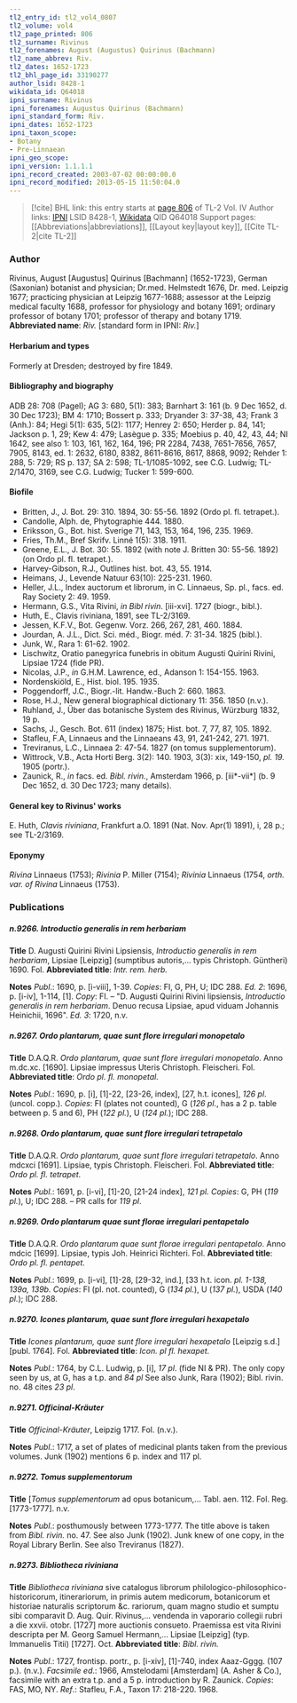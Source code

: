 ```yaml
---
tl2_entry_id: tl2_vol4_0807
tl2_volume: vol4
tl2_page_printed: 806
tl2_surname: Rivinus
tl2_forenames: August (Augustus) Quirinus (Bachmann)
tl2_name_abbrev: Riv.
tl2_dates: 1652-1723
tl2_bhl_page_id: 33190277
author_lsid: 8428-1
wikidata_id: Q64018
ipni_surname: Rivinus
ipni_forenames: Augustus Quirinus (Bachmann)
ipni_standard_form: Riv.
ipni_dates: 1652-1723
ipni_taxon_scope: 
- Botany
- Pre-Linnaean
ipni_geo_scope: 
ipni_version: 1.1.1.1
ipni_record_created: 2003-07-02 00:00:00.0
ipni_record_modified: 2013-05-15 11:50:04.0
---
```


> [!cite] BHL link: this entry starts at [page 806](https://www.biodiversitylibrary.org/page/33190277) of TL-2 Vol. IV
> Author links: [IPNI](https://www.ipni.org/a/8428-1) LSID 8428-1, [Wikidata](https://www.wikidata.org/wiki/Q64018) QID Q64018
> Support pages: [[Abbreviations|abbreviations]], [[Layout key|layout key]], [[Cite TL-2|cite TL-2]]

### Author

Rivinus, August \[Augustus\] Quirinus \[Bachmann\] (1652-1723), German (Saxonian) botanist and physician; Dr.med. Helmstedt 1676, Dr. med. Leipzig 1677; practicing physician at Leipzig 1677-1688; assessor at the Leipzig medical faculty 1688, professor for physiology and botany 1691; ordinary professor of botany 1701; professor of therapy and botany 1719. 
**Abbreviated name**: *Riv.* \[standard form in IPNI: *Riv.*\]

#### Herbarium and types

Formerly at Dresden; destroyed by fire 1849.

#### Bibliography and biography

ADB 28: 708 (Pagel); AG 3: 680, 5(1): 383; Barnhart 3: 161 (b. 9 Dec 1652, d. 30 Dec 1723); BM 4: 1710; Bossert p. 333; Dryander 3: 37-38, 43; Frank 3 (Anh.): 84; Hegi 5(1): 635, 5(2): 1177; Henrey 2: 650; Herder p. 84, 141; Jackson p. 1, 29; Kew 4: 479; Lasègue p. 335; Moebius p. 40, 42, 43, 44; NI 1642, see also 1: 103, 161, 162, 164, 196; PR 2284, 7438, 7651-7656, 7657, 7905, 8143, ed. 1: 2632, 6180, 8382, 8611-8616, 8617, 8868, 9092; Rehder 1: 288, 5: 729; RS p. 137; SA 2: 598; TL-1/1085-1092, see C.G. Ludwig; TL-2/1470, 3169, see C.G. Ludwig; Tucker 1: 599-600.

#### Biofile

- Britten, J., J. Bot. 29: 310. 1894, 30: 55-56. 1892 (Ordo pl. fl. tetrapet.).
- Candolle, Alph. de, Phytographie 444. 1880.
- Eriksson, G., Bot. hist. Sverige 71, 143, 153, 164, 196, 235. 1969.
- Fries, Th.M., Bref Skrifv. Linné 1(5): 318. 1911.
- Greene, E.L., J. Bot. 30: 55. 1892 (with note J. Britten 30: 55-56. 1892) (on Ordo pl. fl. tetrapet.).
- Harvey-Gibson, R.J., Outlines hist. bot. 43, 55. 1914.
- Heimans, J., Levende Natuur 63(10): 225-231. 1960.
- Heller, J.L., Index auctorum et librorum, in C. Linnaeus, Sp. pl., facs. ed. Ray Society 2: 49. 1959.
- Hermann, G.S., Vita Rivini, *in Bibl rivin*. \[iii-xvi\]. 1727 (biogr., bibl.).
- Huth, E., Clavis riviniana, 1891, see TL-2/3169.
- Jessen, K.F.V., Bot. Gegenw. Vorz. 266, 267, 281, 460. 1884.
- Jourdan, A. J.L., Dict. Sci. méd., Biogr. méd. 7: 31-34. 1825 (bibl.).
- Junk, W., Rara 1: 61-62. 1902.
- Lischwitz, Oratio panegyrica funebris in obitum Augusti Quirini Rivini, Lipsiae 1724 (fide PR).
- Nicolas, J.P., *in* G.H.M. Lawrence, ed., Adanson 1: 154-155. 1963.
- Nordenskiöld, E., Hist. biol. 195. 1935.
- Poggendorff, J.C., Biogr.-lit. Handw.-Buch 2: 660. 1863.
- Rose, H.J., New general biographical dictionary 11: 356. 1850 (n.v.).
- Ruhland, J., Über das botanische System des Rivinus, Würzburg 1832, 19 p.
- Sachs, J., Gesch. Bot. 611 (index) 1875; Hist. bot. 7, 77, 87, 105. 1892.
- Stafleu, F.A, Linnaeus and the Linnaeans 43, 91, 241-242, 271. 1971.
- Treviranus, L.C., Linnaea 2: 47-54. 1827 (on tomus supplementorum).
- Wittrock, V.B., Acta Horti Berg. 3(2): 140. 1903, 3(3): xix, 149-150, *pl. 19.* 1905 (portr.).
- Zaunick, R., *in* facs. ed. *Bibl. rivin.*, Amsterdam 1966, p. \[iii\*-vii\*\] (b. 9 Dec 1652, d. 30 Dec 1723; many details).

#### General key to Rivinus' works

E. Huth, *Clavis riviniana*, Frankfurt a.O. 1891 (Nat. Nov. Apr(1) 1891), i, 28 p.; see TL-2/3169.

#### Eponymy

*Rivina* Linnaeus (1753); *Rivinia* P. Miller (7154); *Rivinia* Linnaeus (1754, *orth. var. of Rivina* Linnaeus (1753).

### Publications

##### n.9266. Introductio generalis in rem herbariam

**Title**
D. Augusti Quirini Rivini Lipsiensis, *Introductio generalis in rem herbariam*, Lipsiae \[Leipzig\] (sumptibus autoris,... typis Christoph. Güntheri) 1690. Fol.
**Abbreviated title**: *Intr. rem. herb.*

**Notes**
*Publ*.: 1690, p. \[i-viii\], 1-39. *Copies*: FI, G, PH, U; IDC 288.
*Ed. 2*: 1696, p. \[i-iv\], 1-114, \[1\]. *Copy*: FI. – "D. Augusti Quirini Rivini lipsiensis, *Introductio generalis in rem herbariam*. Denuo recusa Lipsiae, apud viduam Johannis Heinichii, 1696".
*Ed. 3*: 1720, n.v.

##### n.9267. Ordo plantarum, quae sunt flore irregulari monopetalo

**Title**
D.A.Q.R. *Ordo plantarum, quae sunt flore irregulari monopetalo*. Anno m.dc.xc. \[1690\]. Lipsiae impressus Uteris Christoph. Fleischeri. Fol.
**Abbreviated title**: *Ordo pl. fl. monopetal.*

**Notes**
*Publ*.: 1690, p. \[i\], \[1\]-22, \[23-26, index\], \[27, h.t. icones\], *126 pl*. (uncol. copp.). *Copies*: FI (plates not counted), G (*126 pl*., has a 2 p. table between p. 5 and 6), PH (*122 pl.*), U (*124 pl.*); IDC 288.

##### n.9268. Ordo plantarum, quae sunt flore irregulari tetrapetalo

**Title**
D.A.Q.R. *Ordo plantarum, quae sunt flore irregulari tetrapetalo*. Anno mdcxci \[1691\]. Lipsiae, typis Christoph. Fleischeri. Fol.
**Abbreviated title**: *Ordo pl. fl. tetrapet.*

**Notes**
*Publ*.: 1691, p. \[i-vi\], \[1\]-20, \[21-24 index\], *121 pl. Copies*: G, PH (*119 pl.*), U; IDC 288. – PR calls for *119 pl*.

##### n.9269. Ordo plantarum quae sunt florae irregulari pentapetalo

**Title**
D.A.Q.R. *Ordo plantarum quae sunt florae irregulari pentapetalo*. Anno mdcic \[1699\]. Lipsiae, typis Joh. Heinrici Richteri. Fol.
**Abbreviated title**: *Ordo pl. fl. pentapet.*

**Notes**
*Publ*.: 1699, p. \[i-vi\], \[1\]-28, \[29-32, ind.\], \[33 h.t. icon. *pl. 1-138, 139a, 139b. Copies*: FI (pl. not. counted), G (*134 pl.*), U (*137 pl.*), USDA (*140 pl.*); IDC 288.

##### n.9270. Icones plantarum, quae sunt flore irregulari hexapetalo

**Title**
*Icones plantarum, quae sunt flore irregulari hexapetalo* \[Leipzig s.d.\] \[publ. 1764\]. Fol.
**Abbreviated title**: *Icon. pl fl. hexapet.*

**Notes**
*Publ*.: 1764, by C.L. Ludwig, p. \[i\], *17 pl*. (fide NI & PR). The only copy seen by us, at G, has a t.p. and *84 pl* See also Junk, Rara (1902); Bibl. rivin. no. 48 cites *23 pl*.

##### n.9271. Officinal-Kräuter

**Title**
*Officinal-Kräuter*, Leipzig 1717. Fol. (n.v.).

**Notes**
*Publ*.: 1717, a set of plates of medicinal plants taken from the previous volumes. Junk (1902) mentions 6 p. index and 117 pl.

##### n.9272. Tomus supplementorum

**Title**
\[*Tomus supplementorum* ad opus botanicum,... Tabl. aen. 112. Fol. Reg. \[1773-1777\]. n.v.

**Notes**
*Publ*.: posthumously between 1773-1777. The title above is taken from *Bibl. rivin.* no. 47. See also Junk (1902). Junk knew of one copy, in the Royal Library Berlin. See also Treviranus (1827).

##### n.9273. Bibliotheca riviniana

**Title**
*Bibliotheca riviniana* sive catalogus librorum philologico-philosophico-historicorum, itinerariorum, in primis autem medicorum, botanicorum et historiae naturalis scriptorum &c. rariorum, quam magno studio et sumptu sibi comparavit D. Aug. Quir. Rivinus,... vendenda in vaporario collegii rubri a die xxvii. otobr. \[1727\] more auctionis consueto. Praemissa est vita Rivini descripta per M. Georg Samuel Hermann,... Lipsiae \[Leipzig\] (typ. Immanuelis Titii) \[1727\]. Oct.
**Abbreviated title**: *Bibl. rivin.*

**Notes**
*Publ*.: 1727, frontisp. portr., p. \[i-xiv\], \[1\]-740, index Aaaz-Gggg. (107 p.). (n.v.).
*Facsimile ed*.: 1966, Amstelodami \[Amsterdam\] (A. Asher & Co.), facsimile with an extra t.p. and a 5 p. introduction by R. Zaunick. *Copies*: FAS, MO, NY.
*Ref*.: Stafleu, F.A., Taxon 17: 218-220. 1968.

